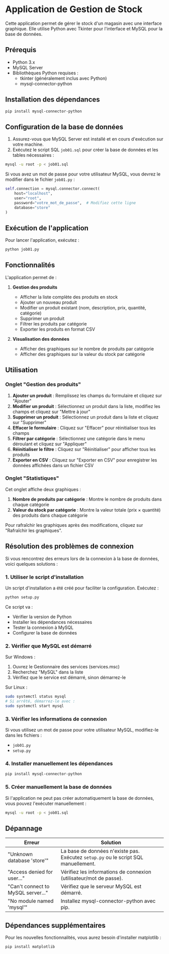 # Application de Gestion de Stock

Cette application permet de gérer le stock d'un magasin avec une interface graphique. Elle utilise Python avec Tkinter pour l'interface et MySQL pour la base de données.

## Prérequis

- Python 3.x
- MySQL Server
- Bibliothèques Python requises :
  - tkinter (généralement inclus avec Python)
  - mysql-connector-python

## Installation des dépendances

```bash
pip install mysql-connector-python
```

## Configuration de la base de données

1. Assurez-vous que MySQL Server est installé et en cours d'exécution sur votre machine.
2. Exécutez le script SQL `job01.sql` pour créer la base de données et les tables nécessaires :

```bash
mysql -u root -p < job01.sql
```

Si vous avez un mot de passe pour votre utilisateur MySQL, vous devrez le modifier dans le fichier `job01.py` :

```python
self.connection = mysql.connector.connect(
    host="localhost",
    user="root",
    password="votre_mot_de_passe",  # Modifiez cette ligne
    database="store"
)
```

## Exécution de l'application

Pour lancer l'application, exécutez :

```bash
python job01.py
```

## Fonctionnalités

L'application permet de :

1. **Gestion des produits**
   - Afficher la liste complète des produits en stock
   - Ajouter un nouveau produit
   - Modifier un produit existant (nom, description, prix, quantité, catégorie)
   - Supprimer un produit
   - Filtrer les produits par catégorie
   - Exporter les produits en format CSV

2. **Visualisation des données**
   - Afficher des graphiques sur le nombre de produits par catégorie
   - Afficher des graphiques sur la valeur du stock par catégorie

## Utilisation

### Onglet "Gestion des produits"

1. **Ajouter un produit** : Remplissez les champs du formulaire et cliquez sur "Ajouter"
2. **Modifier un produit** : Sélectionnez un produit dans la liste, modifiez les champs et cliquez sur "Mettre à jour"
3. **Supprimer un produit** : Sélectionnez un produit dans la liste et cliquez sur "Supprimer"
4. **Effacer le formulaire** : Cliquez sur "Effacer" pour réinitialiser tous les champs
5. **Filtrer par catégorie** : Sélectionnez une catégorie dans le menu déroulant et cliquez sur "Appliquer"
6. **Réinitialiser le filtre** : Cliquez sur "Réinitialiser" pour afficher tous les produits
7. **Exporter en CSV** : Cliquez sur "Exporter en CSV" pour enregistrer les données affichées dans un fichier CSV

### Onglet "Statistiques"

Cet onglet affiche deux graphiques :
1. **Nombre de produits par catégorie** : Montre le nombre de produits dans chaque catégorie
2. **Valeur du stock par catégorie** : Montre la valeur totale (prix × quantité) des produits dans chaque catégorie

Pour rafraîchir les graphiques après des modifications, cliquez sur "Rafraîchir les graphiques".

## Résolution des problèmes de connexion

Si vous rencontrez des erreurs lors de la connexion à la base de données, voici quelques solutions :

### 1. Utiliser le script d'installation

Un script d'installation a été créé pour faciliter la configuration. Exécutez :

```bash
python setup.py
```

Ce script va :
- Vérifier la version de Python
- Installer les dépendances nécessaires
- Tester la connexion à MySQL
- Configurer la base de données

### 2. Vérifier que MySQL est démarré

Sur Windows :
1. Ouvrez le Gestionnaire des services (services.msc)
2. Recherchez "MySQL" dans la liste
3. Vérifiez que le service est démarré, sinon démarrez-le

Sur Linux :
```bash
sudo systemctl status mysql
# Si arrêté, démarrez-le avec :
sudo systemctl start mysql
```

### 3. Vérifier les informations de connexion

Si vous utilisez un mot de passe pour votre utilisateur MySQL, modifiez-le dans les fichiers :
- `job01.py`
- `setup.py`

### 4. Installer manuellement les dépendances

```bash
pip install mysql-connector-python
```

### 5. Créer manuellement la base de données

Si l'application ne peut pas créer automatiquement la base de données, vous pouvez l'exécuter manuellement :

```bash
mysql -u root -p < job01.sql
```

## Dépannage

| Erreur | Solution |
|--------|----------|
| "Unknown database 'store'" | La base de données n'existe pas. Exécutez `setup.py` ou le script SQL manuellement. |
| "Access denied for user..." | Vérifiez les informations de connexion (utilisateur/mot de passe). |
| "Can't connect to MySQL server..." | Vérifiez que le serveur MySQL est démarré. |
| "No module named 'mysql'" | Installez mysql-connector-python avec pip. |

## Dépendances supplémentaires

Pour les nouvelles fonctionnalités, vous aurez besoin d'installer matplotlib :

```bash
pip install matplotlib
``` 